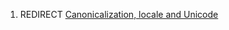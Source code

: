 1.  REDIRECT [Canonicalization, locale and
    Unicode](Canonicalization,_locale_and_Unicode "wikilink")